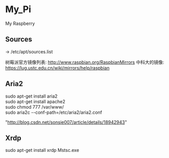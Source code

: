 # My_Pi
My Raspberry


## Sources

->  /etc/apt/sources.list

树莓派官方镜像列表:
http://www.raspbian.org/RaspbianMirrors
中科大的镜像:
https://lug.ustc.edu.cn/wiki/mirrors/help/raspbian

## Aria2

sudo apt-get install aria2  
sudo apt-get install apache2  
sudo chmod 777 /var/www/  
sudo aria2c --conf-path=/etc/aria2/aria2.conf 

"http://blog.csdn.net/sonsie007/article/details/18942943"

## Xrdp

sudo apt-get install xrdp
Mstsc.exe
